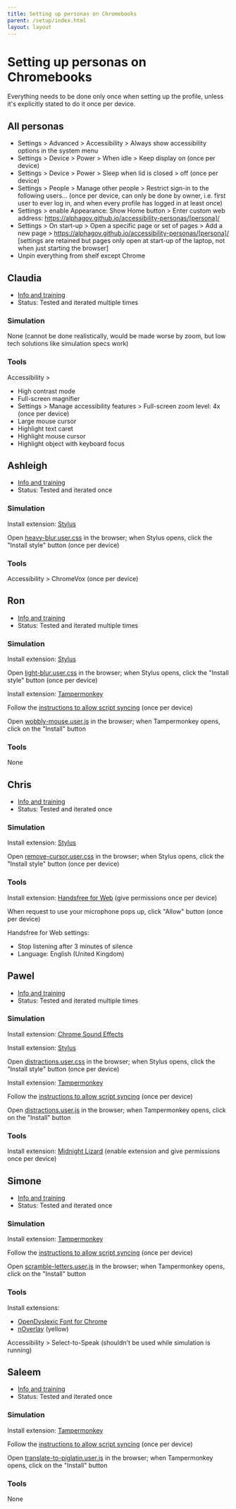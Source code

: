 ```yaml
---
title: Setting up personas on Chromebooks
parent: /setup/index.html
layout: layout
---
```


Setting up personas on Chromebooks
==================================

Everything needs to be done only once when setting up the profile, unless it's explicitly stated to do it once per device.


All personas
------------

* Settings > Advanced > Accessibility > Always show accessibility options in the system menu
* Settings > Device > Power > When idle > Keep display on (once per device)
* Settings > Device > Power > Sleep when lid is closed > off (once per device)
* Settings > People > Manage other people > Restrict sign-in to the following users... (once per device, can only be done by owner, i.e. first user to ever log in, and when every profile has logged in at least once)
* Settings > enable Appearance: Show Home button > Enter custom web address: https://alphagov.github.io/accessibility-personas/[persona]/
* Settings > On start-up > Open a specific page or set of pages > Add a new page > https://alphagov.github.io/accessibility-personas/[persona]/ [settings are retained but pages only open at start-up of the laptop, not when just starting the browser]
* Unpin everything from shelf except Chrome





Claudia
-------

* [Info and training](../claudia/)
* Status: Tested and iterated multiple times

### Simulation

None (cannot be done realistically, would be made worse by zoom, but low tech solutions like simulation specs work)

### Tools

Accessibility >

* High contrast mode
* Full-screen magnifier
* Settings > Manage accessibility features > Full-screen zoom level: 4x (once per device)
* Large mouse cursor
* Highlight text caret
* Highlight mouse cursor
* Highlight object with keyboard focus





Ashleigh
--------

* [Info and training](../ashleigh/)
* Status: Tested and iterated once

### Simulation

Install extension: [Stylus](https://chrome.google.com/webstore/detail/stylus/clngdbkpkpeebahjckkjfobafhncgmne)

Open [heavy-blur.user.css](raw_assets/heavy-blur.user.css) in the browser; when Stylus opens, click the "Install style" button (once per device)

### Tools

Accessibility > ChromeVox (once per device)





Ron
---

* [Info and training](../ron/)
* Status: Tested and iterated multiple times

### Simulation

Install extension: [Stylus](https://chrome.google.com/webstore/detail/stylus/clngdbkpkpeebahjckkjfobafhncgmne)

Open [light-blur.user.css](raw_assets/light-blur.user.css) in the browser; when Stylus opens, click the "Install style" button (once per device)

Install extension: [Tampermonkey](https://chrome.google.com/webstore/detail/tampermonkey/dhdgffkkebhmkfjojejmpbldmpobfkfo)

Follow the [instructions to allow script syncing](https://tampermonkey.net/faq.php?ext=dhdg#Q105) (once per device)

Open [wobbly-mouse.user.js](raw_assets/wobbly-mouse.user.js) in the browser; when Tampermonkey opens, click on the "Install" button

### Tools

None





Chris
-----

* [Info and training](../chris/)
* Status: Tested and iterated once

### Simulation

Install extension: [Stylus](https://chrome.google.com/webstore/detail/stylus/clngdbkpkpeebahjckkjfobafhncgmne)

Open [remove-cursor.user.css](raw_assets/remove-cursor.user.css) in the browser; when Stylus opens, click the "Install style" button (once per device)

### Tools

Install extension: [Handsfree for Web](https://chrome.google.com/webstore/detail/handsfree-for-web-voice-c/ldfboinpfdahkgnljbkohgimhimmafip) (give permissions once per device)

When request to use your microphone pops up, click "Allow" button (once per device)

Handsfree for Web settings:

* Stop listening after 3 minutes of silence
* Language: English (United Kingdom)





Pawel
-----

* [Info and training](../pawel/)
* Status: Tested and iterated multiple times

### Simulation

Install extension: [Chrome Sound Effects](https://chrome.google.com/webstore/detail/chrome-sound-effects/oekengelpdnkfopdkkphkmaacfanbnla)

Install extension: [Stylus](https://chrome.google.com/webstore/detail/stylus/clngdbkpkpeebahjckkjfobafhncgmne)

Open [distractions.user.css](raw_assets/distractions.user.css) in the browser; when Stylus opens, click the "Install style" button (once per device)

Install extension: [Tampermonkey](https://chrome.google.com/webstore/detail/tampermonkey/dhdgffkkebhmkfjojejmpbldmpobfkfo)

Follow the [instructions to allow script syncing](https://tampermonkey.net/faq.php?ext=dhdg#Q105) (once per device)

Open [distractions.user.js](raw_assets/distractions.user.js) in the browser; when Tampermonkey opens, click on the "Install" button

### Tools

Install extension: [Midnight Lizard](https://chrome.google.com/webstore/detail/midnight-lizard/pbnndmlekkboofhnbonilimejonapojg) (enable extension and give permissions once per device)





Simone
------

* [Info and training](../simone/)
* Status: Tested and iterated once

### Simulation

Install extension: [Tampermonkey](https://chrome.google.com/webstore/detail/tampermonkey/dhdgffkkebhmkfjojejmpbldmpobfkfo)

Follow the [instructions to allow script syncing](https://tampermonkey.net/faq.php?ext=dhdg#Q105) (once per device)

Open [scramble-letters.user.js](raw_assets/scramble-letters.user.js) in the browser; when Tampermonkey opens, click on the "Install" button

### Tools

Install extensions:

* [OpenDyslexic Font for Chrome](https://chrome.google.com/webstore/detail/opendyslexic-font-for-chr/cdnapgfjopgaggbmfgbiinmmbdcglnam)
* [nOverlay](https://chrome.google.com/webstore/detail/noverlay/clhfmmanmdkmblpljegdibilonemohdo) (yellow)

Accessibility > Select-to-Speak (shouldn't be used while simulation is running)





Saleem
------

* [Info and training](../saleem/)
* Status: Tested and iterated once

### Simulation

Install extension: [Tampermonkey](https://chrome.google.com/webstore/detail/tampermonkey/dhdgffkkebhmkfjojejmpbldmpobfkfo)

Follow the [instructions to allow script syncing](https://tampermonkey.net/faq.php?ext=dhdg#Q105) (once per device)

Open [translate-to-piglatin.user.js](raw_assets/translate-to-piglatin.user.js) in the browser; when Tampermonkey opens, click on the "Install" button

### Tools

None
